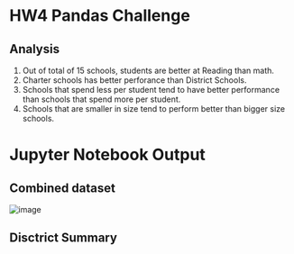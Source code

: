 # HW4 Pandas Challenge

## Analysis 
1. Out of total of 15 schools, students are better at Reading than math. 
2. Charter schools has better perforance than District Schools.
3. Schools that spend less per student tend to have better performance than schools that spend more per student. 
4. Schools that are smaller in size tend to perform better than bigger size schools.  

# Jupyter Notebook Output

## Combined dataset
![image](https://user-images.githubusercontent.com/97054871/160969997-31070378-7f05-479c-a212-db18c92ef094.png)

## Disctrict Summary 
